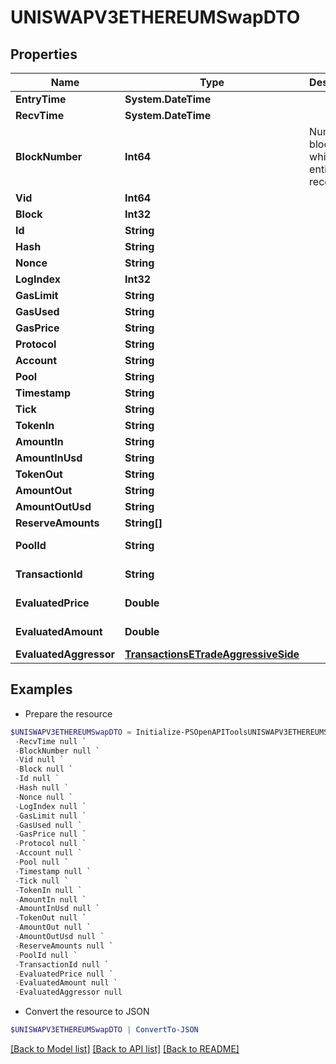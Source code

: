 # UNISWAPV3ETHEREUMSwapDTO
## Properties

Name | Type | Description | Notes
------------ | ------------- | ------------- | -------------
**EntryTime** | **System.DateTime** |  | [optional] 
**RecvTime** | **System.DateTime** |  | [optional] 
**BlockNumber** | **Int64** | Number of block in which entity was recorded. | [optional] 
**Vid** | **Int64** |  | [optional] 
**Block** | **Int32** |  | [optional] 
**Id** | **String** |  | [optional] 
**Hash** | **String** |  | [optional] 
**Nonce** | **String** |  | [optional] 
**LogIndex** | **Int32** |  | [optional] 
**GasLimit** | **String** |  | [optional] 
**GasUsed** | **String** |  | [optional] 
**GasPrice** | **String** |  | [optional] 
**Protocol** | **String** |  | [optional] 
**Account** | **String** |  | [optional] 
**Pool** | **String** |  | [optional] 
**Timestamp** | **String** |  | [optional] 
**Tick** | **String** |  | [optional] 
**TokenIn** | **String** |  | [optional] 
**AmountIn** | **String** |  | [optional] 
**AmountInUsd** | **String** |  | [optional] 
**TokenOut** | **String** |  | [optional] 
**AmountOut** | **String** |  | [optional] 
**AmountOutUsd** | **String** |  | [optional] 
**ReserveAmounts** | **String[]** |  | [optional] 
**PoolId** | **String** |  | [optional] [readonly] 
**TransactionId** | **String** |  | [optional] [readonly] 
**EvaluatedPrice** | **Double** |  | [optional] [readonly] 
**EvaluatedAmount** | **Double** |  | [optional] [readonly] 
**EvaluatedAggressor** | [**TransactionsETradeAggressiveSide**](TransactionsETradeAggressiveSide.md) |  | [optional] 

## Examples

- Prepare the resource
```powershell
$UNISWAPV3ETHEREUMSwapDTO = Initialize-PSOpenAPIToolsUNISWAPV3ETHEREUMSwapDTO  -EntryTime null `
 -RecvTime null `
 -BlockNumber null `
 -Vid null `
 -Block null `
 -Id null `
 -Hash null `
 -Nonce null `
 -LogIndex null `
 -GasLimit null `
 -GasUsed null `
 -GasPrice null `
 -Protocol null `
 -Account null `
 -Pool null `
 -Timestamp null `
 -Tick null `
 -TokenIn null `
 -AmountIn null `
 -AmountInUsd null `
 -TokenOut null `
 -AmountOut null `
 -AmountOutUsd null `
 -ReserveAmounts null `
 -PoolId null `
 -TransactionId null `
 -EvaluatedPrice null `
 -EvaluatedAmount null `
 -EvaluatedAggressor null
```

- Convert the resource to JSON
```powershell
$UNISWAPV3ETHEREUMSwapDTO | ConvertTo-JSON
```

[[Back to Model list]](../README.md#documentation-for-models) [[Back to API list]](../README.md#documentation-for-api-endpoints) [[Back to README]](../README.md)

